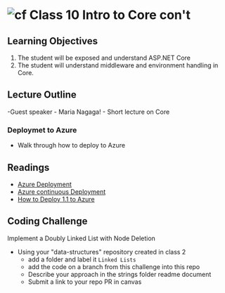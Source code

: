 ![cf](http://i.imgur.com/7v5ASc8.png) Class 10 Intro to Core con't
=====================================

## Learning Objectives
1. The student will be exposed and understand ASP.NET Core
2. The student will understand middleware and environment handling in Core.

## Lecture Outline
-Guest speaker - Maria Nagaga! 
    - Short lecture on Core

### Deploymet to Azure
- Walk through how to deploy to Azure

## Readings
- [Azure Deployment](https://docs.microsoft.com/en-us/aspnet/core/tutorials/publish-to-azure-webapp-using-vs)
- [Azure continuous Deployment](https://docs.microsoft.com/en-us/aspnet/core/publishing/azure-continuous-deployment)
- [How to Deploy 1.1 to Azure](https://blogs.msdn.microsoft.com/benjaminperkins/2017/03/21/how-to-deploy-an-asp-net-core-1-1-application-to-an-azure-app-services-web-app-using-visual-studio-2017/)

## Coding Challenge
Implement a Doubly Linked List with Node Deletion
- Using your "data-structures" repository created in class  2
  - add a folder and label it `Linked Lists`
  - add the code on a branch from this challenge into this repo
  - Describe your approach in the strings folder readme document
  - Submit a link to your repo PR in canvas

